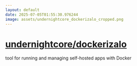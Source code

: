 ```yaml
---
layout: default
date: 2025-07-05T01:55:30.976244
image: assets/undernightcore_dockerizalo_cropped.png
---
```


# [undernightcore/dockerizalo](https://github.com/undernightcore/dockerizalo)

tool for running and managing self-hosted apps with Docker
